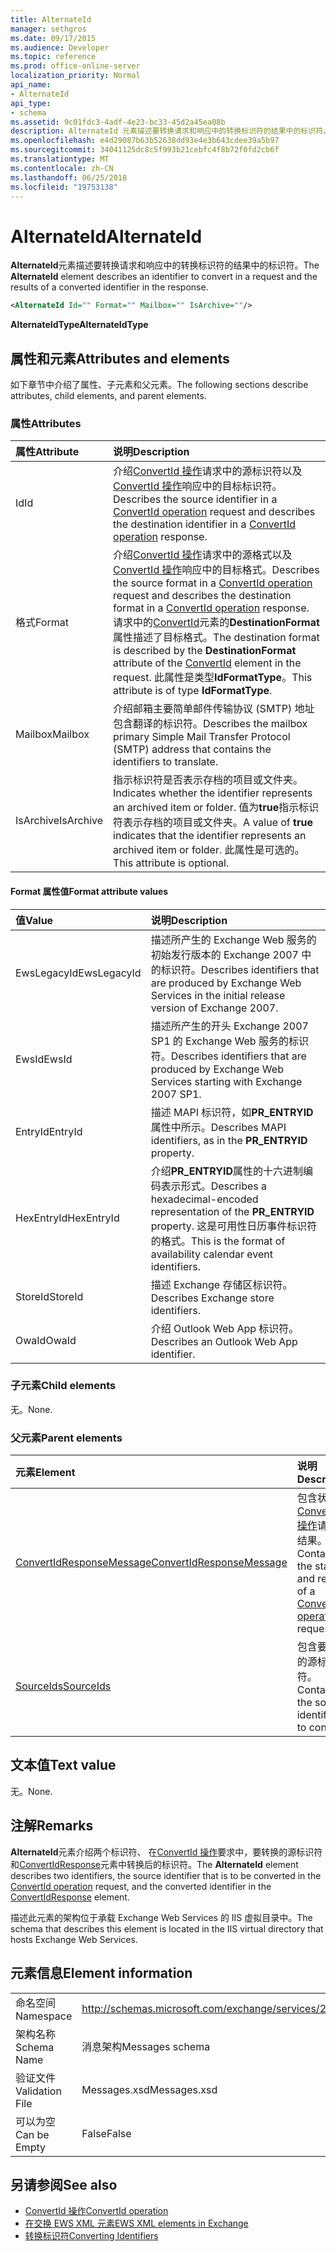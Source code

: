 ```yaml
---
title: AlternateId
manager: sethgros
ms.date: 09/17/2015
ms.audience: Developer
ms.topic: reference
ms.prod: office-online-server
localization_priority: Normal
api_name:
- AlternateId
api_type:
- schema
ms.assetid: 9c01fdc3-4adf-4e23-bc33-45d2a45ea08b
description: AlternateId 元素描述要转换请求和响应中的转换标识符的结果中的标识符。
ms.openlocfilehash: e4d29087b63b52638dd93e4e3b643cdee39a5b97
ms.sourcegitcommit: 34041125dc8c5f993b21cebfc4f8b72f0fd2cb6f
ms.translationtype: MT
ms.contentlocale: zh-CN
ms.lasthandoff: 06/25/2018
ms.locfileid: "19753138"
---
```

# <a name="alternateid"></a><span data-ttu-id="d949b-103">AlternateId</span><span class="sxs-lookup"><span data-stu-id="d949b-103">AlternateId</span></span>

<span data-ttu-id="d949b-104">**AlternateId**元素描述要转换请求和响应中的转换标识符的结果中的标识符。</span><span class="sxs-lookup"><span data-stu-id="d949b-104">The **AlternateId** element describes an identifier to convert in a request and the results of a converted identifier in the response.</span></span> 
  
```XML
<AlternateId Id="" Format="" Mailbox="" IsArchive=""/>
```

 <span data-ttu-id="d949b-105">**AlternateIdType**</span><span class="sxs-lookup"><span data-stu-id="d949b-105">**AlternateIdType**</span></span>
## <a name="attributes-and-elements"></a><span data-ttu-id="d949b-106">属性和元素</span><span class="sxs-lookup"><span data-stu-id="d949b-106">Attributes and elements</span></span>

<span data-ttu-id="d949b-107">如下章节中介绍了属性、子元素和父元素。</span><span class="sxs-lookup"><span data-stu-id="d949b-107">The following sections describe attributes, child elements, and parent elements.</span></span>
  
### <a name="attributes"></a><span data-ttu-id="d949b-108">属性</span><span class="sxs-lookup"><span data-stu-id="d949b-108">Attributes</span></span>

|<span data-ttu-id="d949b-109">**属性**</span><span class="sxs-lookup"><span data-stu-id="d949b-109">**Attribute**</span></span>|<span data-ttu-id="d949b-110">**说明**</span><span class="sxs-lookup"><span data-stu-id="d949b-110">**Description**</span></span>|
|:-----|:-----|
|<span data-ttu-id="d949b-111">Id</span><span class="sxs-lookup"><span data-stu-id="d949b-111">Id</span></span>  <br/> |<span data-ttu-id="d949b-112">介绍[ConvertId 操作](convertid-operation.md)请求中的源标识符以及[ConvertId 操作](convertid-operation.md)响应中的目标标识符。</span><span class="sxs-lookup"><span data-stu-id="d949b-112">Describes the source identifier in a [ConvertId operation](convertid-operation.md) request and describes the destination identifier in a [ConvertId operation](convertid-operation.md) response.</span></span>  <br/> |
|<span data-ttu-id="d949b-113">格式</span><span class="sxs-lookup"><span data-stu-id="d949b-113">Format</span></span>  <br/> |<span data-ttu-id="d949b-114">介绍[ConvertId 操作](convertid-operation.md)请求中的源格式以及[ConvertId 操作](convertid-operation.md)响应中的目标格式。</span><span class="sxs-lookup"><span data-stu-id="d949b-114">Describes the source format in a [ConvertId operation](convertid-operation.md) request and describes the destination format in a [ConvertId operation](convertid-operation.md) response.</span></span> <span data-ttu-id="d949b-115">请求中的[ConvertId](convertid.md)元素的**DestinationFormat**属性描述了目标格式。</span><span class="sxs-lookup"><span data-stu-id="d949b-115">The destination format is described by the **DestinationFormat** attribute of the [ConvertId](convertid.md) element in the request.</span></span> <span data-ttu-id="d949b-116">此属性是类型**IdFormatType**。</span><span class="sxs-lookup"><span data-stu-id="d949b-116">This attribute is of type **IdFormatType**.</span></span>  <br/> |
|<span data-ttu-id="d949b-117">Mailbox</span><span class="sxs-lookup"><span data-stu-id="d949b-117">Mailbox</span></span>  <br/> |<span data-ttu-id="d949b-118">介绍邮箱主要简单邮件传输协议 (SMTP) 地址包含翻译的标识符。</span><span class="sxs-lookup"><span data-stu-id="d949b-118">Describes the mailbox primary Simple Mail Transfer Protocol (SMTP) address that contains the identifiers to translate.</span></span>  <br/> |
|<span data-ttu-id="d949b-119">IsArchive</span><span class="sxs-lookup"><span data-stu-id="d949b-119">IsArchive</span></span>  <br/> |<span data-ttu-id="d949b-120">指示标识符是否表示存档的项目或文件夹。</span><span class="sxs-lookup"><span data-stu-id="d949b-120">Indicates whether the identifier represents an archived item or folder.</span></span> <span data-ttu-id="d949b-121">值为**true**指示标识符表示存档的项目或文件夹。</span><span class="sxs-lookup"><span data-stu-id="d949b-121">A value of **true** indicates that the identifier represents an archived item or folder.</span></span> <span data-ttu-id="d949b-122">此属性是可选的。</span><span class="sxs-lookup"><span data-stu-id="d949b-122">This attribute is optional.</span></span>  <br/> |
   
#### <a name="format-attribute-values"></a><span data-ttu-id="d949b-123">Format 属性值</span><span class="sxs-lookup"><span data-stu-id="d949b-123">Format attribute values</span></span>

|<span data-ttu-id="d949b-124">**值**</span><span class="sxs-lookup"><span data-stu-id="d949b-124">**Value**</span></span>|<span data-ttu-id="d949b-125">**说明**</span><span class="sxs-lookup"><span data-stu-id="d949b-125">**Description**</span></span>|
|:-----|:-----|
|<span data-ttu-id="d949b-126">EwsLegacyId</span><span class="sxs-lookup"><span data-stu-id="d949b-126">EwsLegacyId</span></span>  <br/> |<span data-ttu-id="d949b-127">描述所产生的 Exchange Web 服务的初始发行版本的 Exchange 2007 中的标识符。</span><span class="sxs-lookup"><span data-stu-id="d949b-127">Describes identifiers that are produced by Exchange Web Services in the initial release version of Exchange 2007.</span></span>  <br/> |
|<span data-ttu-id="d949b-128">EwsId</span><span class="sxs-lookup"><span data-stu-id="d949b-128">EwsId</span></span>  <br/> |<span data-ttu-id="d949b-129">描述所产生的开头 Exchange 2007 SP1 的 Exchange Web 服务的标识符。</span><span class="sxs-lookup"><span data-stu-id="d949b-129">Describes identifiers that are produced by Exchange Web Services starting with Exchange 2007 SP1.</span></span>  <br/> |
|<span data-ttu-id="d949b-130">EntryId</span><span class="sxs-lookup"><span data-stu-id="d949b-130">EntryId</span></span>  <br/> |<span data-ttu-id="d949b-131">描述 MAPI 标识符，如**PR_ENTRYID**属性中所示。</span><span class="sxs-lookup"><span data-stu-id="d949b-131">Describes MAPI identifiers, as in the **PR_ENTRYID** property.</span></span>  <br/> |
|<span data-ttu-id="d949b-132">HexEntryId</span><span class="sxs-lookup"><span data-stu-id="d949b-132">HexEntryId</span></span>  <br/> |<span data-ttu-id="d949b-133">介绍**PR_ENTRYID**属性的十六进制编码表示形式。</span><span class="sxs-lookup"><span data-stu-id="d949b-133">Describes a hexadecimal-encoded representation of the **PR_ENTRYID** property.</span></span> <span data-ttu-id="d949b-134">这是可用性日历事件标识符的格式。</span><span class="sxs-lookup"><span data-stu-id="d949b-134">This is the format of availability calendar event identifiers.</span></span>  <br/> |
|<span data-ttu-id="d949b-135">StoreId</span><span class="sxs-lookup"><span data-stu-id="d949b-135">StoreId</span></span>  <br/> |<span data-ttu-id="d949b-136">描述 Exchange 存储区标识符。</span><span class="sxs-lookup"><span data-stu-id="d949b-136">Describes Exchange store identifiers.</span></span>  <br/> |
|<span data-ttu-id="d949b-137">OwaId</span><span class="sxs-lookup"><span data-stu-id="d949b-137">OwaId</span></span>  <br/> |<span data-ttu-id="d949b-138">介绍 Outlook Web App 标识符。</span><span class="sxs-lookup"><span data-stu-id="d949b-138">Describes an Outlook Web App identifier.</span></span>  <br/> |
   
### <a name="child-elements"></a><span data-ttu-id="d949b-139">子元素</span><span class="sxs-lookup"><span data-stu-id="d949b-139">Child elements</span></span>

<span data-ttu-id="d949b-140">无。</span><span class="sxs-lookup"><span data-stu-id="d949b-140">None.</span></span>
  
### <a name="parent-elements"></a><span data-ttu-id="d949b-141">父元素</span><span class="sxs-lookup"><span data-stu-id="d949b-141">Parent elements</span></span>

|<span data-ttu-id="d949b-142">**元素**</span><span class="sxs-lookup"><span data-stu-id="d949b-142">**Element**</span></span>|<span data-ttu-id="d949b-143">**说明**</span><span class="sxs-lookup"><span data-stu-id="d949b-143">**Description**</span></span>|
|:-----|:-----|
|[<span data-ttu-id="d949b-144">ConvertIdResponseMessage</span><span class="sxs-lookup"><span data-stu-id="d949b-144">ConvertIdResponseMessage</span></span>](convertidresponsemessage.md) <br/> |<span data-ttu-id="d949b-145">包含状态和[ConvertId 操作](convertid-operation.md)请求的结果。</span><span class="sxs-lookup"><span data-stu-id="d949b-145">Contains the status and result of a [ConvertId operation](convertid-operation.md) request.</span></span>  <br/> |
|[<span data-ttu-id="d949b-146">SourceIds</span><span class="sxs-lookup"><span data-stu-id="d949b-146">SourceIds</span></span>](sourceids.md) <br/> |<span data-ttu-id="d949b-147">包含要转换的源标识符。</span><span class="sxs-lookup"><span data-stu-id="d949b-147">Contains the source identifiers to convert.</span></span>  <br/> |
   
## <a name="text-value"></a><span data-ttu-id="d949b-148">文本值</span><span class="sxs-lookup"><span data-stu-id="d949b-148">Text value</span></span>

<span data-ttu-id="d949b-149">无。</span><span class="sxs-lookup"><span data-stu-id="d949b-149">None.</span></span>
  
## <a name="remarks"></a><span data-ttu-id="d949b-150">注解</span><span class="sxs-lookup"><span data-stu-id="d949b-150">Remarks</span></span>

<span data-ttu-id="d949b-151">**AlternateId**元素介绍两个标识符、 在[ConvertId 操作](convertid-operation.md)要求中，要转换的源标识符和[ConvertIdResponse](convertidresponse.md)元素中转换后的标识符。</span><span class="sxs-lookup"><span data-stu-id="d949b-151">The **AlternateId** element describes two identifiers, the source identifier that is to be converted in the [ConvertId operation](convertid-operation.md) request, and the converted identifier in the [ConvertIdResponse](convertidresponse.md) element.</span></span> 
  
<span data-ttu-id="d949b-152">描述此元素的架构位于承载 Exchange Web Services 的 IIS 虚拟目录中。</span><span class="sxs-lookup"><span data-stu-id="d949b-152">The schema that describes this element is located in the IIS virtual directory that hosts Exchange Web Services.</span></span>
  
## <a name="element-information"></a><span data-ttu-id="d949b-153">元素信息</span><span class="sxs-lookup"><span data-stu-id="d949b-153">Element information</span></span>

||||
|:-----|:-----|:-----|
|<span data-ttu-id="d949b-154">命名空间</span><span class="sxs-lookup"><span data-stu-id="d949b-154">Namespace</span></span>  <br/> |http://schemas.microsoft.com/exchange/services/2006/messages  <br/> |http://schemas.microsoft.com/exchange/services/2006/types  <br/> |
|<span data-ttu-id="d949b-155">架构名称</span><span class="sxs-lookup"><span data-stu-id="d949b-155">Schema Name</span></span>  <br/> |<span data-ttu-id="d949b-156">消息架构</span><span class="sxs-lookup"><span data-stu-id="d949b-156">Messages schema</span></span>  <br/> |<span data-ttu-id="d949b-157">类型架构</span><span class="sxs-lookup"><span data-stu-id="d949b-157">Types schema</span></span>  <br/> |
|<span data-ttu-id="d949b-158">验证文件</span><span class="sxs-lookup"><span data-stu-id="d949b-158">Validation File</span></span>  <br/> |<span data-ttu-id="d949b-159">Messages.xsd</span><span class="sxs-lookup"><span data-stu-id="d949b-159">Messages.xsd</span></span>  <br/> |<span data-ttu-id="d949b-160">Types.xsd</span><span class="sxs-lookup"><span data-stu-id="d949b-160">Types.xsd</span></span>  <br/> |
|<span data-ttu-id="d949b-161">可以为空</span><span class="sxs-lookup"><span data-stu-id="d949b-161">Can be Empty</span></span>  <br/> |<span data-ttu-id="d949b-162">False</span><span class="sxs-lookup"><span data-stu-id="d949b-162">False</span></span>  <br/> |<span data-ttu-id="d949b-163">False</span><span class="sxs-lookup"><span data-stu-id="d949b-163">False</span></span>  <br/> |
   
## <a name="see-also"></a><span data-ttu-id="d949b-164">另请参阅</span><span class="sxs-lookup"><span data-stu-id="d949b-164">See also</span></span>

- [<span data-ttu-id="d949b-165">ConvertId 操作</span><span class="sxs-lookup"><span data-stu-id="d949b-165">ConvertId operation</span></span>](convertid-operation.md)
- [<span data-ttu-id="d949b-166">在交换 EWS XML 元素</span><span class="sxs-lookup"><span data-stu-id="d949b-166">EWS XML elements in Exchange</span></span>](ews-xml-elements-in-exchange.md)
- [<span data-ttu-id="d949b-167">转换标识符</span><span class="sxs-lookup"><span data-stu-id="d949b-167">Converting Identifiers</span></span>](http://msdn.microsoft.com/library/a5391746-b6ef-4f48-8fc8-8255258651aa%28Office.15%29.aspx)

